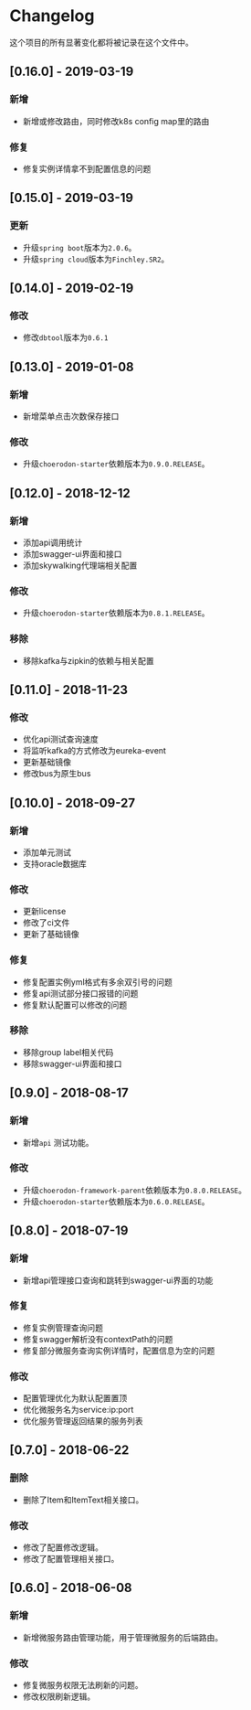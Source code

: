 # Changelog

这个项目的所有显著变化都将被记录在这个文件中。

## [0.16.0] - 2019-03-19

### 新增
- 新增或修改路由，同时修改k8s config map里的路由

### 修复

- 修复实例详情拿不到配置信息的问题

## [0.15.0] - 2019-03-19

### 更新

- 升级`spring boot`版本为`2.0.6`。
- 升级`spring cloud`版本为`Finchley.SR2`。

## [0.14.0] - 2019-02-19

### 修改

- 修改`dbtool`版本为`0.6.1`

## [0.13.0] - 2019-01-08

### 新增

- 新增菜单点击次数保存接口

### 修改

- 升级`choerodon-starter`依赖版本为`0.9.0.RELEASE`。

## [0.12.0] - 2018-12-12

### 新增

- 添加api调用统计
- 添加swagger-ui界面和接口
- 添加skywalking代理端相关配置

### 修改

- 升级`choerodon-starter`依赖版本为`0.8.1.RELEASE`。

### 移除

- 移除kafka与zipkin的依赖与相关配置

## [0.11.0] - 2018-11-23

### 修改

- 优化api测试查询速度
- 将监听kafka的方式修改为eureka-event
- 更新基础镜像
- 修改bus为原生bus

## [0.10.0] - 2018-09-27

### 新增

- 添加单元测试
- 支持oracle数据库

### 修改

- 更新license 
- 修改了ci文件
- 更新了基础镜像

### 修复

- 修复配置实例yml格式有多余双引号的问题
- 修复api测试部分接口报错的问题
- 修复默认配置可以修改的问题

### 移除

- 移除group label相关代码
- 移除swagger-ui界面和接口

## [0.9.0] - 2018-08-17

### 新增

- 新增`api` 测试功能。

### 修改

- 升级`choerodon-framework-parent`依赖版本为`0.8.0.RELEASE`。
- 升级`choerodon-starter`依赖版本为`0.6.0.RELEASE`。

## [0.8.0] - 2018-07-19

### 新增

- 新增api管理接口查询和跳转到swagger-ui界面的功能

### 修复

- 修复实例管理查询问题
- 修复swagger解析没有contextPath的问题
- 修复部分微服务查询实例详情时，配置信息为空的问题

### 修改

- 配置管理优化为默认配置置顶
- 优化微服务名为service:ip:port
- 优化服务管理返回结果的服务列表

## [0.7.0] - 2018-06-22

### 删除

- 删除了Item和ItemText相关接口。

### 修改

- 修改了配置修改逻辑。
- 修改了配置管理相关接口。

## [0.6.0] - 2018-06-08

### 新增

- 新增微服务路由管理功能，用于管理微服务的后端路由。

### 修改

- 修复微服务权限无法刷新的问题。
- 修改权限刷新逻辑。